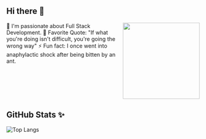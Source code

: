 ## Hi there 👋
<div style="display: flex; justify-content: space-between;">
  <div>
    🔭 I'm passionate about Full Stack Development.  
    🌱 Favorite Quote: "If what you're doing isn't difficult, you're going the wrong way"  
    ⚡ Fun fact: I once went into anaphylactic shock after being bitten by an ant.
  </div>
  <div>
    <img src="https://media.giphy.com/media/MiZHDIEMFaNzHRRGth/giphy.gif" width="200" style="display: block; float: right;"/>
  </div>
</div>

<!--
**y-nguye/y-nguye** is a ✨ _special_ ✨ repository because its `README.md` (this file) appears on your GitHub profile.

Here are some ideas to get you started:

- 🔭 I’m currently working on ...
- 🌱 I’m currently learning ...
- 👯 I’m looking to collaborate on ...
- 🤔 I’m looking for help with ...
- 💬 Ask me about ...
- 📫 How to reach me: ...
- 😄 Pronouns: ...
- ⚡ Fun fact: ...
-->

## GitHub Stats ✨
![Top Langs](https://github-readme-stats.vercel.app/api/top-langs/?username=y-nguye&layout=compact)
